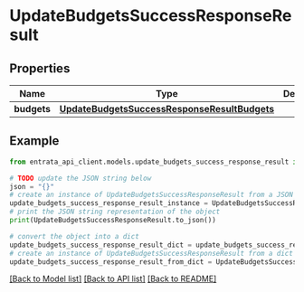 # UpdateBudgetsSuccessResponseResult


## Properties

Name | Type | Description | Notes
------------ | ------------- | ------------- | -------------
**budgets** | [**UpdateBudgetsSuccessResponseResultBudgets**](UpdateBudgetsSuccessResponseResultBudgets.md) |  | 

## Example

```python
from entrata_api_client.models.update_budgets_success_response_result import UpdateBudgetsSuccessResponseResult

# TODO update the JSON string below
json = "{}"
# create an instance of UpdateBudgetsSuccessResponseResult from a JSON string
update_budgets_success_response_result_instance = UpdateBudgetsSuccessResponseResult.from_json(json)
# print the JSON string representation of the object
print(UpdateBudgetsSuccessResponseResult.to_json())

# convert the object into a dict
update_budgets_success_response_result_dict = update_budgets_success_response_result_instance.to_dict()
# create an instance of UpdateBudgetsSuccessResponseResult from a dict
update_budgets_success_response_result_from_dict = UpdateBudgetsSuccessResponseResult.from_dict(update_budgets_success_response_result_dict)
```
[[Back to Model list]](../README.md#documentation-for-models) [[Back to API list]](../README.md#documentation-for-api-endpoints) [[Back to README]](../README.md)


